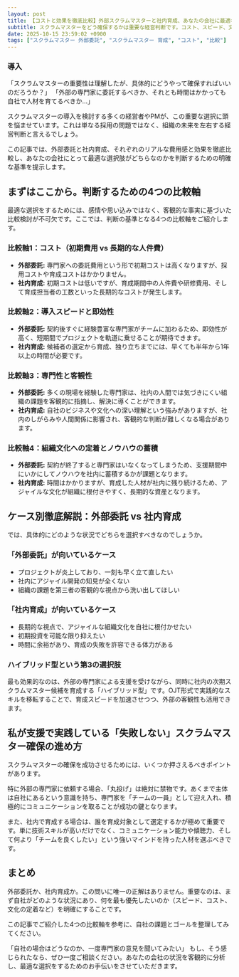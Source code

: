 ```yaml
---
layout: post
title: 【コストと効果を徹底比較】外部スクラムマスターと社内育成、あなたの会社に最適なのはどっち？
subtitle: スクラムマスターをどう確保するかは重要な経営判断です。コスト、スピード、文化への影響など、多角的な視点から最適な選択を導き出します。
date: 2025-10-15 23:59:02 +0900
tags: ["スクラムマスター 外部委託", "スクラムマスター 育成", "コスト", "比較"]
---
```


### 導入

「スクラムマスターの重要性は理解したが、具体的にどうやって確保すればいいのだろうか？」
「外部の専門家に委託するべきか、それとも時間はかかっても自社で人材を育てるべきか…」

スクラムマスターの導入を検討する多くの経営者やPMが、この重要な選択に頭を悩ませています。これは単なる採用の問題ではなく、組織の未来を左右する経営判断と言えるでしょう。

この記事では、外部委託と社内育成、それぞれのリアルな費用感と効果を徹底比較し、あなたの会社にとって最適な選択肢がどちらなのかを判断するための明確な基準を提示します。

## まずはここから。判断するための4つの比較軸

最適な選択をするためには、感情や思い込みではなく、客観的な事実に基づいた比較検討が不可欠です。ここでは、判断の基準となる4つの比較軸をご紹介します。

### 比較軸1：コスト（初期費用 vs 長期的な人件費）
*   **外部委託:** 専門家への委託費用という形で初期コストは高くなりますが、採用コストや育成コストはかかりません。
*   **社内育成:** 初期コストは低いですが、育成期間中の人件費や研修費用、そして育成担当者の工数といった長期的なコストが発生します。

### 比較軸2：導入スピードと即効性
*   **外部委託:** 契約後すぐに経験豊富な専門家がチームに加わるため、即効性が高く、短期間でプロジェクトを軌道に乗せることが期待できます。
*   **社内育成:** 候補者の選定から育成、独り立ちまでには、早くても半年から1年以上の時間が必要です。

### 比較軸3：専門性と客観性
*   **外部委託:** 多くの現場を経験した専門家は、社内の人間では気づきにくい組織の課題を客観的に指摘し、解決に導くことができます。
*   **社内育成:** 自社のビジネスや文化への深い理解という強みがありますが、社内のしがらみや人間関係に影響され、客観的な判断が難しくなる場合があります。

### 比較軸4：組織文化への定着とノウハウの蓄積
*   **外部委託:** 契約が終了すると専門家はいなくなってしまうため、支援期間中にいかにしてノウハウを社内に蓄積するかが課題となります。
*   **社内育成:** 時間はかかりますが、育成した人材が社内に残り続けるため、アジャイルな文化が組織に根付きやすく、長期的な資産となります。

## ケース別徹底解説：外部委託 vs 社内育成

では、具体的にどのような状況でどちらを選択すべきなのでしょうか。

### 「外部委託」が向いているケース
*   プロジェクトが炎上しており、一刻も早く立て直したい
*   社内にアジャイル開発の知見が全くない
*   組織の課題を第三者の客観的な視点から洗い出してほしい

### 「社内育成」が向いているケース
*   長期的な視点で、アジャイルな組織文化を自社に根付かせたい
*   初期投資を可能な限り抑えたい
*   時間に余裕があり、育成の失敗を許容できる体力がある

### ハイブリッド型という第3の選択肢
最も効果的なのは、外部の専門家による支援を受けながら、同時に社内の次期スクラムマスター候補を育成する「ハイブリッド型」です。OJT形式で実践的なスキルを移転することで、育成スピードを加速させつつ、外部の客観性も活用できます。

## 私が支援で実践している「失敗しない」スクラムマスター確保の進め方

スクラムマスターの確保を成功させるためには、いくつか押さえるべきポイントがあります。

特に外部の専門家に依頼する場合、「丸投げ」は絶対に禁物です。あくまで主体は自社にあるという意識を持ち、専門家を「チームの一員」として迎え入れ、積極的にコミュニケーションを取ることが成功の鍵となります。

また、社内で育成する場合は、誰を育成対象として選定するかが極めて重要です。単に技術スキルが高いだけでなく、コミュニケーション能力や傾聴力、そして何より「チームを良くしたい」という強いマインドを持った人材を選ぶべきです。

## まとめ

外部委託か、社内育成か。この問いに唯一の正解はありません。重要なのは、まず自社がどのような状況にあり、何を最も優先したいのか（スピード、コスト、文化の定着など）を明確にすることです。

この記事でご紹介した4つの比較軸を参考に、自社の課題とゴールを整理してみてください。

「自社の場合はどうなのか、一度専門家の意見を聞いてみたい」
もし、そう感じられたなら、ぜひ一度ご相談ください。あなたの会社の状況を客観的に分析し、最適な選択をするためのお手伝いをさせていただきます。
